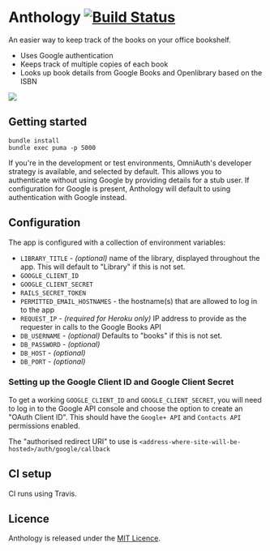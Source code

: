# Anthology [![Build Status](https://travis-ci.org/issyl0/anthology.png?branch=master)](https://travis-ci.org/issyl0/anthology)

An easier way to keep track of the books on your office bookshelf.

* Uses Google authentication
* Keeps track of multiple copies of each book
* Looks up book details from Google Books and Openlibrary based on the ISBN

![](http://jordanhatch.github.com/anthology/img/screenshot.png)

## Getting started

    bundle install
    bundle exec puma -p 5000

If you're in the development or test environments, OmniAuth's developer strategy is available, and selected by default. This allows you to authenticate without using Google by providing details for a stub user. If configuration for Google is present, Anthology will default to using authentication with Google instead.

## Configuration

The app is configured with a collection of environment variables:

* `LIBRARY_TITLE` - _(optional)_ name of the library, displayed throughout the app. This will default to "Library" if
this is not set.
* `GOOGLE_CLIENT_ID`
* `GOOGLE_CLIENT_SECRET`
* `RAILS_SECRET_TOKEN`
* `PERMITTED_EMAIL_HOSTNAMES` - the hostname(s) that are allowed to log in to the app
* `REQUEST_IP` - _(required for Heroku only)_ IP address to provide as the requester in calls to the Google Books API
* `DB_USERNAME` - _(optional)_ Defaults to "books" if this is not set.
* `DB_PASSWORD` - _(optional)_
* `DB_HOST` - _(optional)_
* `DB_PORT` - _(optional)_

### Setting up the Google Client ID and Google Client Secret
To get a working `GOOGLE_CLIENT_ID` and `GOOGLE_CLIENT_SECRET`, you will need to log in to the Google API console and
choose the option to create an "OAuth Client ID". This should have the `Google+ API` and `Contacts API` permissions
enabled.

The "authorised redirect URI" to use is `<address-where-site-will-be-hosted>/auth/google/callback`

## CI setup

CI runs using Travis.

## Licence

Anthology is released under the [MIT Licence](http://www.opensource.org/licenses/MIT).
